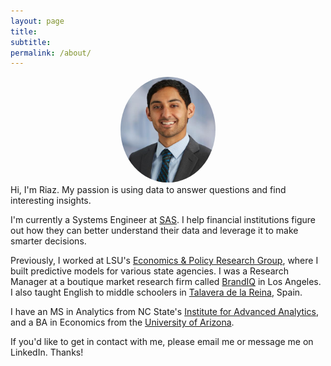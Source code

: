 ```yaml
---
layout: page
title: 
subtitle:
permalink: /about/
---
```



<center><img src="/img/riazhedayati.jpg" alt="Riaz Hedayati" style="border-radius: 50%; width: 30%; height: 30%"></center>
Hi, I'm Riaz. My passion is using data to answer questions and find interesting insights.

I'm currently a Systems Engineer at [SAS](http://www.sas.com/en_us/home.html). I help financial institutions figure out how they can better understand their data and leverage it to make smarter decisions.

Previously, I worked at LSU's [Economics & Policy Research Group](https://business.lsu.edu/Economics-and-Policy-Research-Group/Pages/Economics-and-Policy-Research-Group.aspx), where I built predictive models for various state agencies. I was a Research Manager at a boutique market research firm called [BrandIQ](http://www.brandiq.biz/) in Los Angeles. I also taught English to middle schoolers in [Talavera de la Reina](https://en.wikipedia.org/wiki/Talavera_de_la_Reina), Spain.

I have an MS in Analytics from NC State's [Institute for Advanced Analytics](http://analytics.ncsu.edu), and a BA in Economics from the [University of Arizona](http://www.arizona.edu).

If you'd like to get in contact with me, please email me or message me on LinkedIn. Thanks!
